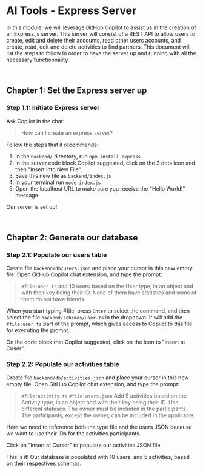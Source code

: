 # AI Tools - Express Server

In this module, we will leverage GitHub Copilot to assist us in the creation of an Express.js server. This server will consist of a REST API to allow users to create, edit and delete their accounts, read other users accounts, and create, read, edit and delete activities to find partners.
This document will list the steps to follow in order to have the server up and running with all the necessary functionnality.

&nbsp;
## Chapter 1: Set the Express server up

### Step 1.1: Initiate Express server

Ask Copilot in the chat:
> How can I create an express server?

Follow the steps that it recommends:

1. In the `backend/` directory, run `npm install express`
2. In the server code block Copilot suggested, click on the 3 dots icon and then "Insert into New File".
3. Save this new file as `backend/index.js`
4. In your terminal run `node index.js`
5. Open the localhost URL to make sure you receive the "Hello World!" message

Our server is set up!

&nbsp;
## Chapter 2: Generate our database

### Step 2.1: Populate our users table

Create file `backend/db/users.json` and place your cursor in this new empty file.
Open GitHub Copilot chat extension, and type the prompt:
> `#file:user.ts` add 10 users based on the User type, in an object and with their key being their ID. None of them have statistics and some of them do not have friends.

When you start typing #file, press `Enter` to select the command, and then select the file `backend/schemas/user.ts` in the dropdown. It will add the `#file:user.ts` part of the prompt, which gives access to Copilot to this file for executing the prompt.

On the code block that Copilot suggested, click on the icon to "Insert at Cusor".

### Step 2.2: Populate our activities table

Create file `backend/db/activities.json` and place your cursor in this new empty file.
Open GitHub Copilot chat extension, and type the prompt:
> `#file:activity.ts` `#file:users.json` Add 5 activities based on the Activity type, in an object and with their key being their ID. Use different statuses. The owner must be included in the participants. The participants, except the owner, can be included in the applicants.

Here we need to reference both the type file and the users JSON because we want to use their IDs for the activities participants.

Click on "Insert at Cursor" to populate our activities JSON file.

This is it! Our database is populated with 10 users, and 5 activities, based on their respectives schemas.
